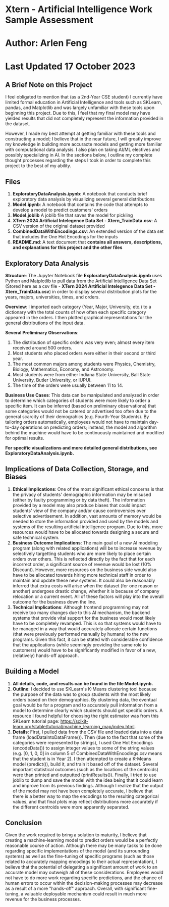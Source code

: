 # Xtern - Artificial Intelligence Work Sample Assessment 
# Author: Arlen Feng
# Last Updated 17 October 2023

## A Brief Note on this Project
I feel obligated to mention that (as a 2nd-Year CSE student) I currently have limited formal education in Artificial Intelligence and tools such as SKLearn, pandas, and Matplotlib and was largely unfamiliar with these tools upon beginning this project. Due to this, I feel that my final model may have yielded results that did not completely represent the information provided in the dataset. 

However, I made my best attempt at getting familiar with these tools and constructing a model; I believe that in the near future, I will greatly improve my knowledge in building more accuracte models and getting more familiar with computational data analysis. I also plan on taking AI/ML electives and possibly specializing in AI. In the sections below, I outline my complete thought processes regarding the steps I took in order to complete this project to the best of my ability. 

## Files
1. **ExploratoryDataAnalysis.ipynb**: A notebook that conducts brief exploratory data analysis by visualizing several general distributions
2. **Model.ipynb**: A notebook that contains the code that attempts to develop a model to predict customers' orders
3. **Model.joblib** A joblib file that saves the model for pickling
4. **XTern 2024 Artificial Intelegence Data Set - Xtern_TrainData.csv**: A CSV version of the original dataset provided
5. **CombinedDataWithEncodings.csv**: An extended version of the data set that includes the One Hot Encodings for the inputs
6. **README.md**: A text document that **contains all answers, descriptions, and explanations for this project and the other files**

## Exploratory Data Analysis
**Structure**: The Jupyter Notebook file **ExploratoryDataAnalysis.ipynb** uses Python and Matplotlib to pull data from the Artificial Intelligence Data Set (Stored here as a csv file - **XTern 2024 Artificial Intelegence Data Set - Xtern_TrainData.csv**) in order to display several distribution plots for the years, majors, universities, times, and orders. 

**Overview**: I imported each category (Year, Major, University, etc.) to a dictionary with the total counts of how often each specific category appeared in the orders. I then plotted graphical representations for the general distributions of the input data. 

**Several Preliminary Observations**: 

1. The distribution of specific orders was very even; almost every item received around 500 orders.
2. Most students who placed orders were either in their second or third year.
3. The most common majors among students were Physics, Chemistry, Biology, Mathematics, Economy, and Astronomy.
4. Most students were from either Indiana State University, Ball State University, Butler University, or IUPUI.
5. The time of the orders were usually between 11 to 14.

**Business Use Cases**: This data can be manipulated and analyzed in order to determine which categories of students were more likely to order a specific item. It can be inferred (based on preliminary observations) that some categories would not be catered or advertised too often due to the general scarcity of their demograhics (e.g. Fourth-Year Students). By tailoring orders automatically, employees would not have to maintain day-to-day operations on predicting orders; instead, the model and algorithm behind the machine would have to be continuously maintained and modified for optimal results. 

**For specific visualizations and more detailed general distributions, see ExploratoryDataAnalysis.ipynb.**

## Implications of Data Collection, Storage, and Biases
1. **Ethical Implications**: One of the most significant ethical concerns is that the privacy of students' demographic information may be misused (either by faulty programming or by data theft). The information provided by a model may also produce biases that could impact students' view of the company and/or cause controversies over selective advertisement. In addition, vast amounts of memory would be needed to store the information provided and used by the models and systems of the resulting artificial intelligence program. Due to this, more resources would have to be allocated towards designing a secure and safe technical system.
2. **Business Outcome Implications**: The main goal of a new AI modeling program (along with related applications) will be to increase revenue by selectively targetting students who are more likely to place certain orders over others. This is reflected directly by the fact that for each incorrect order, a significant source of revenue would be lost (10% Discount). However, more resources on the business side would also have to be allocated towards hiring more technical staff in order to maintain and update these new systems. It could also be reasonably inferred that extra costs will arise when the dataset (for one reason or another) undergoes drastic change, whether it is because of company relocation or a current event. All of these factors will play into the overall outcome for the business down the line. 
3. **Technical Implications**: Although frontend programming may not receive too many changes due to this AI mechanism, the backend systems that provide vital support for the business would most likely have to be completely revamped. This is so that systems would have to be managed in a way that would accurately allocate certain functions (that were previously performed manually by humans) to the new programs. Given this fact, it can be stated with considerable confidence that the applications (while seemingly providing the same role to customers) would have to be significantly modified in favor of a new, (relatively) hands-off approach.

## Building a Model
1. **All details, code, and results can be found in the file Model.ipynb.**
2. **Outline**: I decided to use SKLearn's K-Means clustering tool because the purpose of the data was to group students with the most likely orders based on their demographics. By clustering data, the eventual goal would be for a program and to accurately pull information from a model to determine clearly which students should get specific orders. A resource I found helpful for choosing the right estimator was from this SKLearn tutorial page: https://scikit-learn.org/stable/tutorial/machine_learning_map/index.html.
3. **Details**: First, I pulled data from the CSV file and loaded data into a data frame (loadDataIntoDataFrame()). Then (due to the fact that some of the categories were represented by strings), I used One Hot Encodings (encodeData()) to assign integer values to some of the string values (e.g. [0, 1, 0, 0] in column 5 of CombinedDataWithEncodings.csv means that the student is in Year 2). I then attempted to create a K-Means model (predict()), build it, and train it based off of the dataset. Several important statistical outcomes (such as the locations of the centroids) were than printed and outputted (printResults()). Finally, I tried to use joblib to dump and save the model with the idea being that it could learn and improve from its previous findings. Although I realize that the output of the model may not have been completely accurate, I believe that there is a better way to map the encodings to the resulting categorical values, and that final plots may reflect distributions more accurately if the different centroids were more apparently separated. 

## Conclusion
Given the work required to bring a solution to maturity, I believe that creating a machine-learning model to predict orders would be a perfectly reasonable course of action. Although there may be many tasks to be done regarding specific implementations of the model (and its surrounding systems) as well as the fine-tuning of specific programs (such as those related to accurately mapping encodings to their actual representation), I believe that the potential of delegating a significant amount of work to an accurate model may outweigh all of these considerations. Employees would not have to do more work regarding specific predictions, and the chance of human errors to occur within the decision-making processes may decrease as a result of a more "hands-off" approach. Overall, with significant fine-tuning, a valuable deployable mechanism could result in much more revenue for the business processes. 